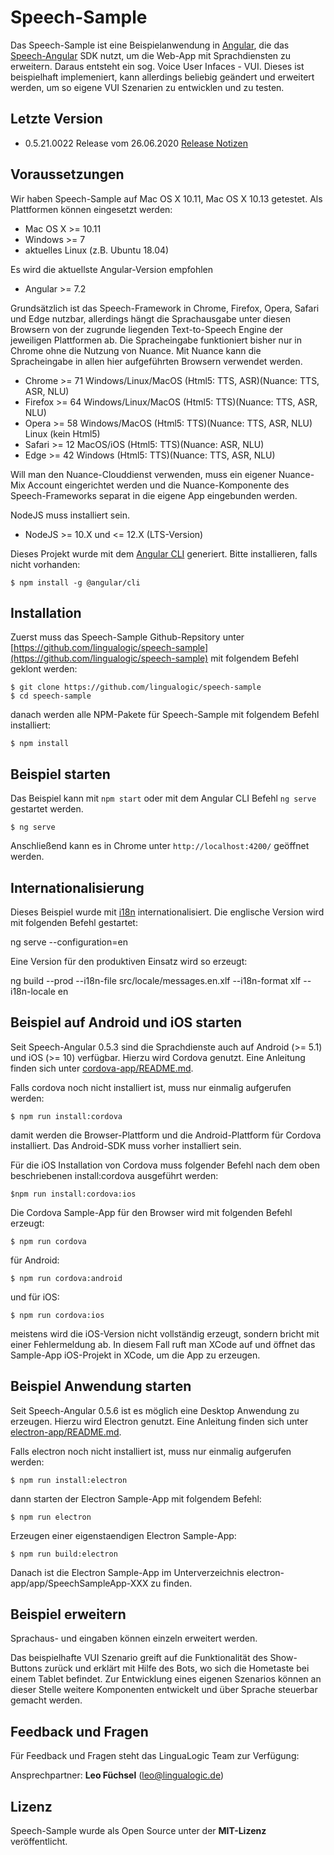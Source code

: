 # Speech-Sample

Das Speech-Sample ist eine Beispielanwendung in [Angular](https://angular.io/), die das [Speech-Angular](https://github.com/lingualogic/speech-angular) SDK nutzt, um die Web-App mit Sprachdiensten zu erweitern. Daraus entsteht ein sog. Voice User Infaces - VUI. Dieses ist beispielhaft implemeniert, kann allerdings beliebig geändert und erweitert werden, um so eigene VUI Szenarien zu entwicklen und zu testen.


## Letzte Version

* 0.5.21.0022 Release vom 26.06.2020 [Release Notizen](./CHANGELOG.md)


## Voraussetzungen

Wir haben Speech-Sample auf Mac OS X 10.11, Mac OS X 10.13 getestet. Als Plattformen können eingesetzt werden:

* Mac OS X >= 10.11
* Windows >= 7
* aktuelles Linux (z.B. Ubuntu 18.04)


Es wird die aktuellste Angular-Version empfohlen

* Angular >= 7.2


Grundsätzlich ist das Speech-Framework in Chrome, Firefox, Opera, Safari und Edge nutzbar, allerdings hängt die Sprachausgabe unter diesen Browsern von der zugrunde liegenden Text-to-Speech Engine der jeweiligen Plattformen ab. Die Spracheingabe funktioniert bisher nur in Chrome ohne die Nutzung von Nuance. Mit Nuance kann die Spracheingabe in allen hier aufgeführten Browsern verwendet werden.

* Chrome >= 71   Windows/Linux/MacOS (Html5: TTS, ASR)(Nuance: TTS, ASR, NLU)
* Firefox >= 64  Windows/Linux/MacOS (Html5: TTS)(Nuance: TTS, ASR, NLU) 
* Opera >= 58    Windows/MacOS (Html5: TTS)(Nuance: TTS, ASR, NLU) Linux (kein Html5)
* Safari >= 12   MacOS/iOS (Html5: TTS)(Nuance: ASR, NLU) 
* Edge >= 42     Windows (Html5: TTS)(Nuance: TTS, ASR, NLU)

Will man den Nuance-Clouddienst verwenden, muss ein eigener Nuance-Mix Account eingerichtet werden und die Nuance-Komponente des Speech-Frameworks separat in die eigene App eingebunden werden.

NodeJS muss installiert sein.

- NodeJS >= 10.X und <= 12.X (LTS-Version)

Dieses Projekt wurde mit dem [Angular CLI](https://github.com/angular/angular-cli) generiert.
Bitte installieren, falls nicht vorhanden:

	$ npm install -g @angular/cli


## Installation

Zuerst muss das Speech-Sample Github-Repsitory unter [https://github.com/lingualogic/speech-sample](https://github.com/lingualogic/speech-sample) mit folgendem Befehl geklont werden:

    $ git clone https://github.com/lingualogic/speech-sample
    $ cd speech-sample

danach werden alle NPM-Pakete für Speech-Sample mit folgendem Befehl installiert:

    $ npm install


## Beispiel starten

Das Beispiel kann mit `npm start` oder mit dem Angular CLI Befehl `ng serve` gestartet werden.

	$ ng serve 
	
Anschließend kann es in Chrome unter `http://localhost:4200/` geöffnet werden.


## Internationalisierung

Dieses Beispiel wurde mit [i18n](https://angular.io/guide/i18n) internationalisiert.
Die englische Version wird mit folgenden Befehl gestartet:

  ng serve --configuration=en

Eine Version für den produktiven Einsatz wird so erzeugt:

  ng build --prod --i18n-file src/locale/messages.en.xlf --i18n-format xlf --i18n-locale en


## Beispiel auf Android und iOS starten

Seit Speech-Angular 0.5.3 sind die Sprachdienste auch auf Android (>= 5.1) und iOS (>= 10) verfügbar. Hierzu wird Cordova genutzt. Eine Anleitung finden sich unter [cordova-app/README.md](./cordova-app/README.md).


Falls cordova noch nicht installiert ist, muss nur einmalig aufgerufen werden:

    $ npm run install:cordova

damit werden die Browser-Plattform und die Android-Plattform für Cordova installiert. Das Android-SDK muss vorher installiert sein.

Für die iOS Installation von Cordova muss folgender Befehl nach dem oben beschriebenen install:cordova ausgeführt werden:

    $npm run install:cordova:ios

Die Cordova Sample-App für den Browser wird mit folgenden Befehl erzeugt:

	$ npm run cordova

für Android:

    $ npm run cordova:android

und für iOS:

    $ npm run cordova:ios

meistens wird die iOS-Version nicht vollständig erzeugt, sondern bricht mit einer Fehlermeldung ab.
In diesem Fall ruft man XCode auf und öffnet das Sample-App iOS-Projekt in XCode, um die App zu erzeugen.


## Beispiel Anwendung starten

Seit Speech-Angular 0.5.6 ist es möglich eine Desktop Anwendung zu erzeugen. Hierzu wird Electron genutzt. Eine Anleitung finden sich unter [electron-app/README.md](./electron-app/README.md).

Falls electron noch nicht installiert ist, muss nur einmalig aufgerufen werden:

    $ npm run install:electron

dann starten der Electron Sample-App mit folgendem Befehl: 
    
	$ npm run electron

Erzeugen einer eigenstaendigen Electron Sample-App:

    $ npm run build:electron

Danach ist die Electron Sample-App im Unterverzeichnis electron-app/app/SpeechSampleApp-XXX zu finden.


## Beispiel erweitern

Sprachaus- und eingaben können einzeln erweitert werden.

Das beispielhafte VUI Szenario greift auf die Funktionalität des Show-Buttons zurück und erklärt mit Hilfe des Bots, wo sich die Hometaste bei einem Tablet befindet. Zur Entwicklung eines eigenen Szenarios können an dieser Stelle weitere Komponenten entwickelt und über Sprache steuerbar gemacht werden.


## Feedback und Fragen

Für Feedback und Fragen steht das LinguaLogic Team zur Verfügung: 

Ansprechpartner: **Leo Füchsel** (leo@lingualogic.de)


## Lizenz

Speech-Sample wurde als Open Source unter der **MIT-Lizenz** veröffentlicht.
